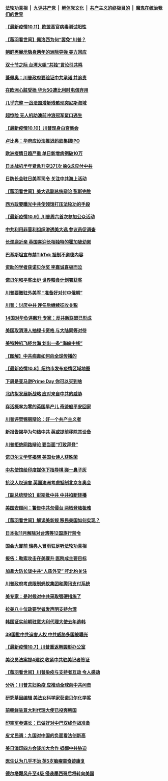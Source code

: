 ####  [法轮功真相](../../../../basic/blob/master/README.md?t=10111045) &nbsp;|&nbsp; [九评共产党](../../../../9ping.md/blob/master/README.md?t=10111045) &nbsp;|&nbsp; [解体党文化](../../../../jtdwh.md/blob/master/README.md?t=10111045)  &nbsp;|&nbsp; [共产主义的终极目的](../../../../gczydzjmd.md/blob/master/README.md?t=10111045) &nbsp;|&nbsp; [魔鬼在统治我们的世界](../../../../mgztzwmdsj.md/blob/master/README.md?t=10111045) 

#### [【最新疫情10.11】欧盟高官病毒测试阳性](../pages/nsc418/n12452533.md?t=10111045) 

#### [【薇羽看世间】佩洛西为何“罢免”川普？](../pages/nsc418/n12467256.md?t=10111045) 

#### [朝鲜再展示隐身两年的洲际导弹 美方回应](../pages/nsc418/n12467168.md?t=10111045) 

#### [双十节之际 台湾大姐“共独”言论引共鸣](../pages/nsc418/n12466152.md?t=10111045) 

#### [蓬佩奥：川普政府要验证中共承诺 并追责](../pages/nsc418/n12466927.md?t=10111045) 

#### [在欧洲心脏受挫 华为5G遭比利时电信弃用](../pages/nsc418/n12466980.md?t=10111045) 

#### [几乎完整 一战法国潜艇残骸现突尼斯海域](../pages/nsc418/n12466530.md?t=10111045) 

#### [超惊险 无人机助澳前冲浪冠军鲨口逃生](../pages/nsc418/n12466214.md?t=10111045) 

#### [【最新疫情10.10】川普现身白宫集会](../pages/nsc418/n12466018.md?t=10111045) 

#### [卢比奥：华府应设法推迟蚂蚁集团IPO](../pages/nsc418/n12466431.md?t=10111045) 

#### [欧洲疫情日趋严重 单日新增病例破10万](../pages/nsc418/n12465453.md?t=10111045) 

#### [日本战机半年紧急升空371次 逾6成应付中共](../pages/nsc418/n12465527.md?t=10111045) 

#### [日防长会驻日美军司令 关注中共海上活动](../pages/nsc418/n12465267.md?t=10111045) 

#### [【薇羽看世间】美大选副总统辩论 彭斯完胜](../pages/nsc418/n12465043.md?t=10111045) 

#### [西方政要曝光中共使领馆打压法轮功的手段](../pages/nsc418/n12432414.md?t=10111045) 

#### [【最新疫情10.9】川普周六首次参加公众活动](../pages/nsc418/n12463417.md?t=10111045) 

#### [中共利用非营利组织渗透美大选 参议员促调查](../pages/nsc418/n12465091.md?t=10111045) 

#### [长颈鹿近亲 英国喜迎长相独特的霍加狓幼崽](../pages/nsc418/n12464449.md?t=10111045) 

#### [巴基斯坦宣布禁TikTok 抵制不道德内容](../pages/nsc418/n12464854.md?t=10111045) 

#### [资助的学者获诺贝尔奖 李嘉诚喜极而泣](../pages/nsc418/n12464848.md?t=10111045) 

#### [诺贝尔和平奖出炉 世界粮食计划署获奖](../pages/nsc418/n12464419.md?t=10111045) 

#### [川普要撤驻外美军 “准备好对付中俄朝”](../pages/nsc418/n12464393.md?t=10111045) 

#### [川普：讨厌中共 连任后继续征收关税](../pages/nsc418/n12464376.md?t=10111045) 

#### [14国对华负评飙升 专家：反共新联盟已形成](../pages/nsc418/n12463455.md?t=10111045) 

#### [美国取消港人抽绿卡资格 与大陆同等对待](../pages/nsc418/n12462978.md?t=10111045) 

#### [美特种机飞经台海 划出一条“海峡中线”](../pages/nsc418/n12462767.md?t=10111045) 

#### [【图解】中共病毒如何向全球传播的](../pages/nsc418/n12460684.md?t=10111045) 

#### [【最新疫情10.8】纽约市发布疫情区域地图](../pages/nsc418/n12460570.md?t=10111045) 

#### [下周是亚马逊Prime Day 你可以买到啥](../pages/nsc418/n12460323.md?t=10111045) 

#### [北约拟发展新战略 应对来自中共的威胁](../pages/nsc418/n12462489.md?t=10111045) 

#### [存活概率为零的英国早产儿 奇迹般平安回家](../pages/nsc418/n12462420.md?t=10111045) 

#### [川普评贺锦丽辩论：好一个共产主义者](../pages/nsc418/n12462520.md?t=10111045) 

#### [新报告揭华为勾结中共 英或提前移除其设备](../pages/nsc418/n12462370.md?t=10111045) 

#### [川普拒绝网路辩论 要当面“打败拜登”](../pages/nsc418/n12462479.md?t=10111045) 

#### [诺贝尔文学奖揭晓 美国女诗人获殊荣](../pages/nsc418/n12461843.md?t=10111045) 

#### [中共使馆给印度媒体下指导棋 碰一鼻子灰](../pages/nsc418/n12461946.md?t=10111045) 

#### [抗议人权迫害 英国澳洲考虑抵制北京冬奥会](../pages/nsc418/n12461774.md?t=10111045) 

#### [【副总统辩论】彭斯批中共 中共掐断转播](../pages/nsc418/n12461761.md?t=10111045) 

#### [美国安顾问：警告中共勿侵台 两栖登陆极难](../pages/nsc418/n12461559.md?t=10111045) 

#### [【薇羽看世间】解读美新规 移民美国如何实现？](../pages/nsc418/n12460002.md?t=10111045) 

#### [日本拟11月解除对台湾等12国旅行禁令](../pages/nsc418/n12461171.md?t=10111045) 

#### [国会大厦前 瑞典人冒雨驻足听法轮功真相](../pages/nsc418/n12460308.md?t=10111045) 

#### [报告：勒索攻击在美骤升 医院成主要目标](../pages/nsc418/n12460575.md?t=10111045) 

#### [加拿大防长谈中共“人质外交” 吁北约关注](../pages/nsc418/n12460503.md?t=10111045) 

#### [川普政府考虑限制蚂蚁集团和腾讯支付系统](../pages/nsc418/n12460401.md?t=10111045) 

#### [美专家：是时候对中共采取强硬措施了](../pages/nsc418/n12460391.md?t=10111045) 

#### [拉美八十位政要学者发声明支持台湾](../pages/nsc418/n12460398.md?t=10111045) 

#### [韩国证实前朝驻意大利代理大使去年逃韩](../pages/nsc418/n12460380.md?t=10111045) 

#### [39国批中共迫害人权 中共威胁多国被曝光](../pages/nsc418/n12459899.md?t=10111045) 

#### [【最新疫情10.7】川普重返椭圆形办公室](../pages/nsc418/n12458257.md?t=10111045) 

#### [美议员法案提4建议 收紧中共驻美记者签证](../pages/nsc418/n12459985.md?t=10111045) 

#### [【薇羽看世间】川普染疫与支持者互动 令人感动](../pages/nsc418/n12459532.md?t=10111045) 

#### [分析：川普夫妇染疫 应推动全球向中共问责](../pages/nsc418/n12459406.md?t=10111045) 

#### [研究基因编辑 美法女科学家获诺贝尔化学奖](../pages/nsc418/n12459361.md?t=10111045) 

#### [前朝鲜驻意大利代理大使已投奔韩国](../pages/nsc418/n12459444.md?t=10111045) 

#### [印空军参谋长：已做好对中巴双线作战准备](../pages/nsc418/n12458610.md?t=10111045) 

#### [皮尤民调：九国对中国的负面看法创新高](../pages/nsc418/n12458469.md?t=10111045) 

#### [美日澳印四方会谈加大合作 抵御中共胁迫](../pages/nsc418/n12458440.md?t=10111045) 

#### [医生认为几乎不治 英5岁脑瘤童奇迹康复](../pages/nsc418/n12457474.md?t=10111045) 

#### [德尔塔飓风升至4级 侵袭墨西哥后将转向美国](../pages/nsc418/n12458046.md?t=10111045) 

